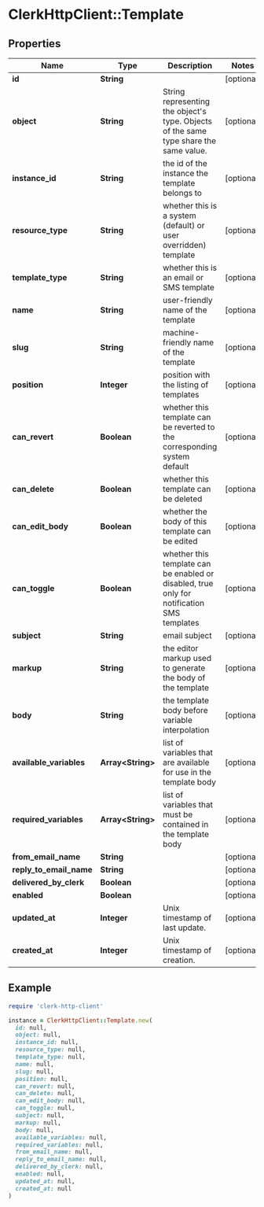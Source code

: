 # ClerkHttpClient::Template

## Properties

| Name | Type | Description | Notes |
| ---- | ---- | ----------- | ----- |
| **id** | **String** |  | [optional] |
| **object** | **String** | String representing the object&#39;s type. Objects of the same type share the same value.  | [optional] |
| **instance_id** | **String** | the id of the instance the template belongs to | [optional] |
| **resource_type** | **String** | whether this is a system (default) or user overridden) template | [optional] |
| **template_type** | **String** | whether this is an email or SMS template | [optional] |
| **name** | **String** | user-friendly name of the template | [optional] |
| **slug** | **String** | machine-friendly name of the template | [optional] |
| **position** | **Integer** | position with the listing of templates | [optional] |
| **can_revert** | **Boolean** | whether this template can be reverted to the corresponding system default | [optional] |
| **can_delete** | **Boolean** | whether this template can be deleted | [optional] |
| **can_edit_body** | **Boolean** | whether the body of this template can be edited | [optional] |
| **can_toggle** | **Boolean** | whether this template can be enabled or disabled, true only for notification SMS templates | [optional] |
| **subject** | **String** | email subject | [optional] |
| **markup** | **String** | the editor markup used to generate the body of the template | [optional] |
| **body** | **String** | the template body before variable interpolation | [optional] |
| **available_variables** | **Array&lt;String&gt;** | list of variables that are available for use in the template body | [optional] |
| **required_variables** | **Array&lt;String&gt;** | list of variables that must be contained in the template body | [optional] |
| **from_email_name** | **String** |  | [optional] |
| **reply_to_email_name** | **String** |  | [optional] |
| **delivered_by_clerk** | **Boolean** |  | [optional] |
| **enabled** | **Boolean** |  | [optional] |
| **updated_at** | **Integer** | Unix timestamp of last update.  | [optional] |
| **created_at** | **Integer** | Unix timestamp of creation.  | [optional] |

## Example

```ruby
require 'clerk-http-client'

instance = ClerkHttpClient::Template.new(
  id: null,
  object: null,
  instance_id: null,
  resource_type: null,
  template_type: null,
  name: null,
  slug: null,
  position: null,
  can_revert: null,
  can_delete: null,
  can_edit_body: null,
  can_toggle: null,
  subject: null,
  markup: null,
  body: null,
  available_variables: null,
  required_variables: null,
  from_email_name: null,
  reply_to_email_name: null,
  delivered_by_clerk: null,
  enabled: null,
  updated_at: null,
  created_at: null
)
```

